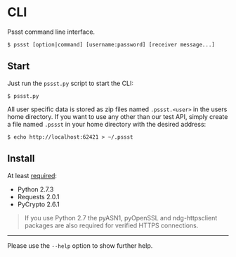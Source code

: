 CLI
===
Pssst command line interface.

```
$ pssst [option|command] [username:password] [receiver message...]
```

Start
-----
Just run the `pssst.py` script to start the CLI:

```
$ pssst.py
```

All user specific data is stored as zip files named `.pssst.<user>` in the
users home directory. If you want to use any other than our test API, simply
create a file named `.pssst` in your home directory with the desired address:

```
$ echo http://localhost:62421 > ~/.pssst
```

Install
-------
At least [required](pssst.pip):

* Python 2.7.3
* Requests 2.0.1
* PyCrypto 2.6.1

> If you use Python 2.7 the pyASN1, pyOpenSSL and ndg-httpsclient packages are
> also required for verified HTTPS connections.

----
Please use the `--help` option to show further help.
